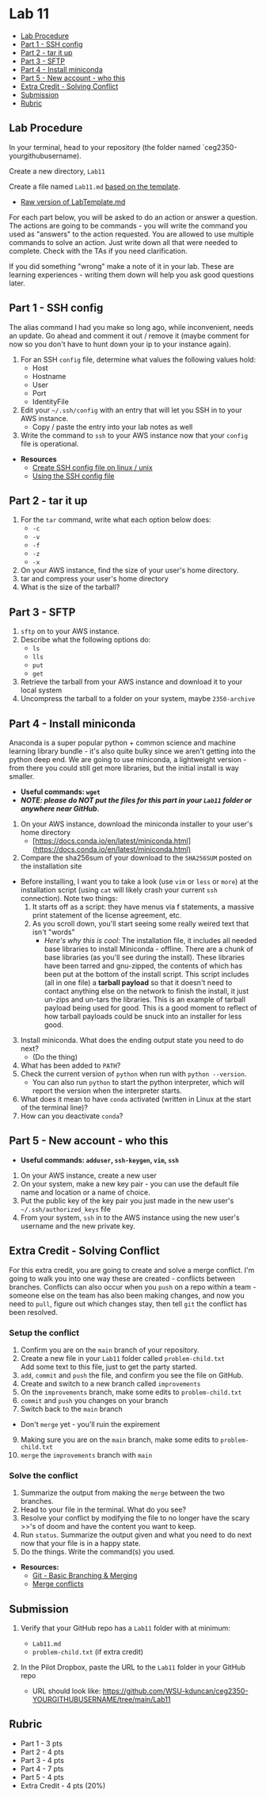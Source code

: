 # Lab 11

- [Lab Procedure](#Lab-Procedure)
- [Part 1 - SSH config](#Part-1---SSH-config)
- [Part 2 - tar it up](##Part-2---tar-it-up)
- [Part 3 - SFTP](##Part-3---SFTP)
- [Part 4 - Install miniconda](##Part-4---Install-miniconda)
- [Part 5 - New account - who this](##Part-5---New-account---who-this)
- [Extra Credit - Solving Conflict](##Extra-Credit---Solving-Conflict)
- [Submission](#Submission)
- [Rubric](#Rubric)

## Lab Procedure

In your terminal, head to your repository (the folder named `ceg2350-yourgithubusername).

Create a new directory, `Lab11`

Create a file named `Lab11.md` [based on the template](LabTemplate.md).

- [Raw version of LabTemplate.md](https://raw.githubusercontent.com/pattonsgirl/Fall2021-CEG2350/main/Labs/Lab11/LabTemplate.md)

For each part below, you will be asked to do an action or answer a question. The actions are going to be commands - you will write the command you used as "answers" to the action requested. You are allowed to use multiple commands to solve an action. Just write down all that were needed to complete. Check with the TAs if you need clarification.

If you did something "wrong" make a note of it in your lab. These are learning experiences - writing them down will help you ask good questions later.

## Part 1 - SSH config

The alias command I had you make so long ago, while inconvenient, needs an update. Go ahead and comment it out / remove it (maybe comment for now so you don't have to hunt down your ip to your instance again).

1. For an SSH `config` file, determine what values the following values hold:
   - Host
   - Hostname
   - User
   - Port
   - IdentityFile
2. Edit your `~/.ssh/config` with an entry that will let you SSH in to your AWS instance.
   - Copy / paste the entry into your lab notes as well
3. Write the command to `ssh` to your AWS instance now that your `config` file is operational.

- **Resources**
  - [Create SSH config file on linux / unix](https://www.cyberciti.biz/faq/create-ssh-config-file-on-linux-unix/)
  - [Using the SSH config file](https://linuxize.com/post/using-the-ssh-config-file/)

## Part 2 - tar it up

1. For the `tar` command, write what each option below does:
   - `-c`
   - `-v`
   - `-f`
   - `-z`
   - `-x`
2. On your AWS instance, find the size of your user's home directory.
3. tar and compress your user's home directory
4. What is the size of the tarball?

## Part 3 - SFTP

1. `sftp` on to your AWS instance.
2. Describe what the following options do:
   - `ls`
   - `lls`
   - `put`
   - `get`
3. Retrieve the tarball from your AWS instance and download it to your local system
4. Uncompress the tarball to a folder on your system, maybe `2350-archive`

## Part 4 - Install miniconda

Anaconda is a super popular python + common science and machine learning library bundle - it's also quite bulky since we aren't getting into the python deep end. We are going to use miniconda, a lightweight version - from there you could still get more libraries, but the initial install is way smaller.

- **Useful commands: `wget`**
- **_NOTE: please do NOT put the files for this part in your `Lab11` folder or anywhere near GitHub._**

1. On your AWS instance, download the miniconda installer to your user's home directory
   - [https://docs.conda.io/en/latest/miniconda.html](https://docs.conda.io/en/latest/miniconda.html)
2. Compare the sha256sum of your download to the `SHA256SUM` posted on the installation site

- Before installing, I want you to take a look (use `vim` or `less` or `more`) at the installation script (using `cat` will likely crash your current `ssh` connection). Note two things:
  1.  It starts off as a script: they have menus via f statements, a massive print statement of the license agreement, etc.
  2.  As you scroll down, you'll start seeing some really weired text that isn't "words"
      - _Here's why this is cool_: The installation file, it includes all needed base libraries to install Miniconda - offline. There are a chunk of base libraries (as you'll see during the install). These libraries have been tarred and gnu-zipped, the contents of which has been put at the bottom of the install script. This script includes (all in one file) a **tarball payload** so that it doesn't need to contact anything else on the network to finish the install, it just un-zips and un-tars the libraries. This is an example of tarball payload being used for good. This is a good moment to reflect of how tarball payloads could be snuck into an installer for less good.

3. Install miniconda. What does the ending output state you need to do next?
   - (Do the thing)
4. What has been added to `PATH`?
5. Check the current version of `python` when run with `python --version`.
   - You can also run `python` to start the python interpreter, which will report the version when the interpreter starts.
6. What does it mean to have `conda` activated (written in Linux at the start of the terminal line)?
7. How can you deactivate `conda`?

## Part 5 - New account - who this

- **Useful commands: `adduser`, `ssh-keygen`, `vim`, `ssh`**

1. On your AWS instance, create a new user
2. On your system, make a new key pair - you can use the default file name and location or a name of choice.
3. Put the public key of the key pair you just made in the new user's `~/.ssh/authorized_keys` file
4. From your system, `ssh` in to the AWS instance using the new user's username and the new private key.

## Extra Credit - Solving Conflict

For this extra credit, you are going to create and solve a merge conflict. I'm going to walk you into one way these are created - conflicts between branches. Conflicts can also occur when you `push` on a repo within a team - someone else on the team has also been making changes, and now you need to `pull`, figure out which changes stay, then tell `git` the conflict has been resolved.

### Setup the conflict

1. Confirm you are on the `main` branch of your repository.
2. Create a new file in your `Lab11` folder called `problem-child.txt`  
   Add some text to this file, just to get the party started.
3. `add`, `commit` and `push` the file, and confirm you see the file on GitHub.
4. Create and switch to a new branch called `improvements`
5. On the `improvements` branch, make some edits to `problem-child.txt`
6. `commit` and `push` you changes on your branch
7. Switch back to the `main` branch

- Don't `merge` yet - you'll ruin the expirement

9. Making sure you are on the `main` branch, make some edits to `problem-child.txt`
10. `merge` the `improvements` branch with `main`

### Solve the conflict

1. Summarize the output from making the `merge` between the two branches.
2. Head to your file in the terminal. What do you see?
3. Resolve your conflict by modifying the file to no longer have the scary >>'s of doom and have the content you want to keep.
4. Run `status`. Summarize the output given and what you need to do next now that your file is in a happy state.
5. Do the things. Write the command(s) you used.

- **Resources:**
  - [Git - Basic Branching & Merging](https://git-scm.com/book/en/v2/Git-Branching-Basic-Branching-and-Merging)
  - [Merge conflicts](https://www.atlassian.com/git/tutorials/using-branches/merge-conflicts)

## Submission

1. Verify that your GitHub repo has a `Lab11` folder with at minimum:

   - `Lab11.md`
   - `problem-child.txt` (if extra credit)

2. In the Pilot Dropbox, paste the URL to the `Lab11` folder in your GitHub repo
   - URL should look like: https://github.com/WSU-kduncan/ceg2350-YOURGITHUBUSERNAME/tree/main/Lab11

## Rubric

- Part 1 - 3 pts
- Part 2 - 4 pts
- Part 3 - 4 pts
- Part 4 - 7 pts
- Part 5 - 4 pts
- Extra Credit - 4 pts (20%)
